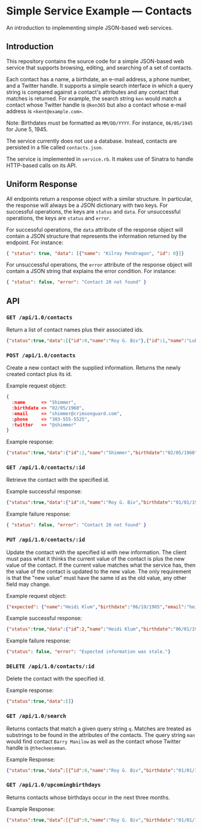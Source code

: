 # Simple Service Example &mdash; Contacts

An introduction to implementing simple JSON-based web services.

## Introduction

This repository contains the source code for a simple JSON-based web service that supports browsing, editing, and searching of a set of contacts.

Each contact has a name, a birthdate, an e-mail address, a phone number, and a Twitter handle. It supports a simple search interface in which a query string is compared against a contact's attributes and any contact that matches is returned. For example, the search string `ken` would match a contact whose Twitter handle is `@ken365` but also a contact whose e-mail address is `<kent@example.com>`.

Note: Birthdates must be formatted as `MM/DD/YYYY`. For instance, `06/05/1945` for June 5, 1945.

The service currently does not use a database. Instead, contacts are persisted in a file called `contacts.json`.

The service is implemented in `service.rb`. It makes use of Sinatra to handle HTTP-based calls on its API.

## Uniform Response

All endpoints return a response object with a similar structure. In particular, the response will always be a JSON dictionary with two keys. For successful operations, the keys are `status` and `data`. For unsuccessful operations, the keys are `status` and `error`.

For successful operations, the `data` attribute of the response object will contain a JSON structure that represents the information returned by the endpoint. For instance:

```json
{ "status": true, "data": [{"name": "Kilroy Pendragon", "id": 0}]}
```

For unsuccessful operations, the `error` attribute of the response object will contain a JSON string that explains the error condition. For instance:

```json
{ "status": false, "error": "Contact 20 not found" }
```

## API

### `GET /api/1.0/contacts`

Return a list of contact names plus their associated ids.

```json
{"status":true,"data":[{"id":0,"name":"Roy G. Biv"},{"id":1,"name":"Luke Skywalker"}]}
```

### `POST /api/1.0/contacts`

Create a new contact with the supplied information. Returns the newly created contact plus its id.

Example request object:

```json
{
  :name      => "Shimmer",
  :birthdate => "02/05/1960",
  :email     => "shimmer@crimsonguard.com",
  :phone     => "303-555-5525",
  :twitter   => "@shimmer"
}
```

Example response:

```json
{"status":true,"data":{"id":2,"name":"Shimmer","birthdate":"02/05/1960","email":"shimmer@crimsonguard.com","phone":"303-555-5525","twitter":"@shimmer"}}
```

### `GET /api/1.0/contacts/:id`

Retrieve the contact with the specified id.

Example successful response:

```json
{"status":true,"data":{"id":0,"name":"Roy G. Biv","birthdate":"01/01/1901","email":"roy.g.biv@biv.com","phone":"+1 303-555-5500","twitter":"@rainbow"}}
```

Example failure response:

```json
{ "status": false, "error": "Contact 20 not found" }
```

### `PUT /api/1.0/contacts/:id`

Update the contact with the specified id with new information. The client must pass what it thinks the current value of the contact is plus the new value of the contact. If the current value matches what the service has, then the value of the contact is updated to the new value. The only requirement is that the "new value" must have the same id as the old value, any other field may change.

Example request object:

```json
{"expected": {"name":"Heidi Klum","birthdate":"06/19/1985","email":"heidi@klum.net","phone":"+1 303-555-5502","twitter":"@projectrunway"}, "updated": {"name":"Heidi Klum","birthdate":"06/01/1973","email":"heidi.klum@fashion.com"    ,"phone":"+1 303-555-5505","twitter":"@agt"}}
```

Example successful response:

```json
{"status":true,"data":{"id”:2,”name":"Heidi Klum","birthdate":"06/01/1973","email":"heidi.klum@fashion.com","phone":"+1 303-555-5505","twitter”:”@agt”}}
```

Example failure response:

```json
{"status": false, "error": "Expected information was stale."}
```

### `DELETE /api/1.0/contacts/:id`

Delete the contact with the specified id.

Example response:

```json
{"status":true,"data":[]}
```

### `GET /api/1.0/search`

Returns contacts that match a given query string `q`. Matches are treated as substrings to be found in the attributes of the contacts. The query string `man` would find contact `Barry Manilow` as well as the contact whose Twitter handle is `@thecheeseman`.

Example Response:

```json
{"status":true,"data”:[{“id":0,"name":"Roy G. Biv","birthdate":"01/01/1901","email":"roy.g.biv@biv.com","phone":"+1 303-555-5500","twitter":"@rainbow”}]}
```

### `GET /api/1.0/upcomingbirthdays`

Returns contacts whose birthdays occur in the next three months.

Example Response:

```json
{"status":true,"data”:[{“id":0,"name":"Roy G. Biv","birthdate":"01/01/1901","email":"roy.g.biv@biv.com","phone":"+1 303-555-5500","twitter":"@rainbow”}]}
```
